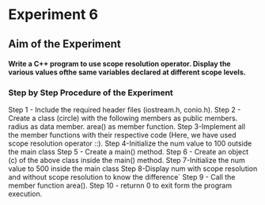 # Experiment 6
## Aim of the Experiment
#### Write a C++ program to use scope resolution operator. Display the various values ofthe same variables declared at different scope levels.
### Step by Step Procedure of the Experiment
Step 1 - Include the required header files (iostream.h, conio.h).
Step 2 - Create a class (circle) with the following members as public members. radius as data member.
area() as member function.
Step 3-Implement all the member functions with their respective code (Here, we have used scope resolution operator ::).
Step 4-Initialize the num value to 100 outside the main class
Step 5 - Create a main() method.
Step 6 - Create an object (c) of the above class inside the main() method.
Step 7-Initialize the num value to 500 inside the main class
Step 8-Display num with scope resolution and without scope resolution to know the difference`
Step 9 - Call the member function area().
Step 10 - returnn 0 to exit form the program execution.
